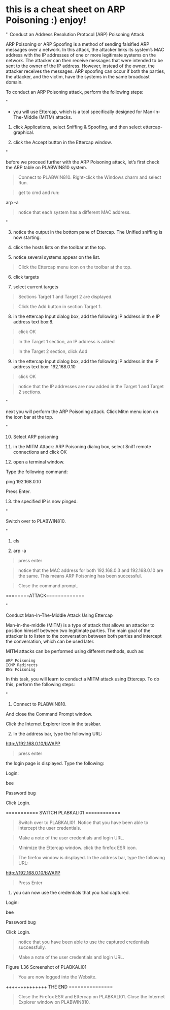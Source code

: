  # this is a cheat sheet on ARP Poisoning :) enjoy! 

''
Conduct an Address Resolution Protocol (ARP) Poisoning Attack

ARP Poisoning or ARP Spoofing is a method of sending falsified ARP messages over a network. In this attack, the attacker links its system’s MAC address with the IP addresses of one or more legitimate systems on the network. The attacker can then receive messages that were intended to be sent to the owner of the IP address. However, instead of the owner, the attacker receives the messages. ARP spoofing can occur if both the parties, the attacker, and the victim, have the systems in the same broadcast domain.

To conduct an ARP Poisoning attack, perform the following steps:

''

- you will use Ettercap, which is a tool specifically designed for Man-In-The-Middle (MITM) attacks.



1. click Applications, select Sniffing & Spoofing, and then select ettercap-graphical.

2. click the Accept button in the Ettercap window.


''

before we proceed further with the ARP Poisoning attack, let’s first check the ARP table on PLABWIN810 system.

> Connect to PLABWIN810. Right-click the Windows charm and select Run.

>  get to cmd and run:

arp -a 


> notice that each system has a different MAC address.

''

3. notice the output in the bottom pane of Ettercap. The Unified sniffing is now starting.

4. click the hosts lists on the toolbar at the top.

5. notice several systems appear on the list.

> Click the Ettercap menu icon on the toolbar at the top.

6. click targets

7. select current targets

> Sections Target 1 and Target 2 are displayed.

> Click the Add button in section Target 1.

8. in the ettercap Input dialog box, add the following IP address in th   e IP address text box:8.

> click OK

> In the Target 1 section, an IP address is added

> In the Target 2 section, click Add


9. in the ettercap Input dialog box, add the following IP address in the IP address text box: 192.168.0.10

> click OK

> notice that the IP addresses are now added in the Target 1 and Target 2 sections.

''

 next you will perform the ARP Poisoning attack. Click Mitm menu icon on the icon bar at the top.

''

10. Select ARP poisoning

11. in the MITM Attack: ARP Poisoning dialog box, select Sniff remote connections and click OK

12. open a terminal window.

Type the following command:

ping 192.168.0.10

Press Enter.

13. the specified IP is now pinged.

''

Switch over to PLABWIN810.

''

1. cls

2. arp -a

> press enter

> notice that the MAC address for both 192.168.0.3 and 192.168.0.10 are the same. This means ARP Poisoning has been successful.

> Close the command prompt.


========ATTACK=============

''

Conduct Man-In-The-Middle Attack Using Ettercap

Man-in-the-middle (MITM) is a type of attack that allows an attacker to position himself between two legitimate parties. The main goal of the attacker is to listen to the conversation between both parties and intercept the conversation, which can be used later.

MITM attacks can be performed using different methods, such as:

    ARP Poisoning
    ICMP Redirects
    DNS Poisoning

In this task, you will learn to conduct a MITM attack using Ettercap. To do this, perform the following steps:

''

1. Connect to PLABWIN810.

And close the Command Prompt window.

Click the Internet Explorer icon in the taskbar.


2. In the address bar, type the following URL:

http://192.168.0.10/bWAPP


> press enter



the login page is displayed. Type the following:

Login:

bee

Password
bug

Click Login.


=========== SWITCH PLABKALI01 ============

> Switch over to PLABKALI01. Notice that you have been able to intercept the user credentials.

> Make a note of the user credentials and login URL.

> Minimize the Ettercap window. click the firefox ESR icon.

> The firefox window is displayed. In the address bar, type the following URL:

http://192.168.0.10/bWAPP

> Press Enter

1. you can now use the credentials that you had captured.

Login:

bee

Password
bug

Click Login.

> notice that you have been able to use the captured credentials successfully.

> Make a note of the user credentials and login URL.

Figure 1.36 Screenshot of PLABKALI01
> You are now logged into the Website.


++++++++++++++ THE END ===============

> Close the Firefox ESR and Ettercap on PLABKALI01. Close the Internet Explorer window on PLABWIN810.
































